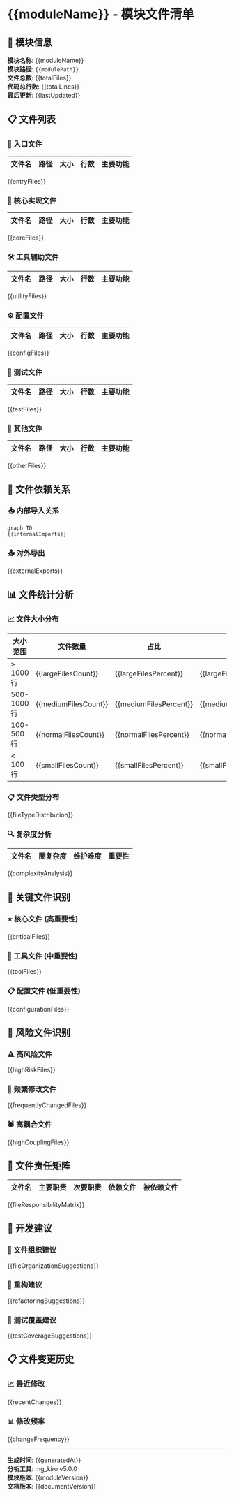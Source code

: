 # {{moduleName}} - 模块文件清单

## 📂 模块信息

**模块名称**: {{moduleName}}  
**模块路径**: `{{modulePath}}`  
**文件总数**: {{totalFiles}}  
**代码总行数**: {{totalLines}}  
**最后更新**: {{lastUpdated}}

## 📋 文件列表

### 🎯 入口文件

| 文件名 | 路径 | 大小 | 行数 | 主要功能 |
|--------|------|------|------|----------|
{{entryFiles}}

### 🔧 核心实现文件

| 文件名 | 路径 | 大小 | 行数 | 主要功能 |
|--------|------|------|------|----------|
{{coreFiles}}

### 🛠️ 工具辅助文件

| 文件名 | 路径 | 大小 | 行数 | 主要功能 |
|--------|------|------|------|----------|
{{utilityFiles}}

### ⚙️ 配置文件

| 文件名 | 路径 | 大小 | 行数 | 主要功能 |
|--------|------|------|------|----------|
{{configFiles}}

### 🧪 测试文件

| 文件名 | 路径 | 大小 | 行数 | 主要功能 |
|--------|------|------|------|----------|
{{testFiles}}

### 📄 其他文件

| 文件名 | 路径 | 大小 | 行数 | 主要功能 |
|--------|------|------|------|----------|
{{otherFiles}}

## 🔗 文件依赖关系

### 📥 内部导入关系

```mermaid
graph TD
{{internalImports}}
```

### 📤 对外导出

{{externalExports}}

## 📊 文件统计分析

### 📈 文件大小分布

| 大小范围 | 文件数量 | 占比 | 示例文件 |
|----------|----------|------|----------|
| > 1000行 | {{largeFilesCount}} | {{largeFilesPercent}} | {{largeFilesExamples}} |
| 500-1000行 | {{mediumFilesCount}} | {{mediumFilesPercent}} | {{mediumFilesExamples}} |
| 100-500行 | {{normalFilesCount}} | {{normalFilesPercent}} | {{normalFilesExamples}} |
| < 100行 | {{smallFilesCount}} | {{smallFilesPercent}} | {{smallFilesExamples}} |

### 📋 文件类型分布

{{fileTypeDistribution}}

### 🔍 复杂度分析

| 文件名 | 圈复杂度 | 维护难度 | 重要性 |
|--------|----------|----------|--------|
{{complexityAnalysis}}

## 🎯 关键文件识别

### ⭐ 核心文件 (高重要性)
{{criticalFiles}}

### 🔧 工具文件 (中重要性)  
{{toolFiles}}

### 📋 配置文件 (低重要性)
{{configurationFiles}}

## 🚨 风险文件识别

### ⚠️ 高风险文件
{{highRiskFiles}}

### 🔄 频繁修改文件
{{frequentlyChangedFiles}}

### 🕷️ 高耦合文件
{{highCouplingFiles}}

## 📝 文件责任矩阵

| 文件名 | 主要职责 | 次要职责 | 依赖文件 | 被依赖文件 |
|--------|----------|----------|----------|------------|
{{fileResponsibilityMatrix}}

## 🔧 开发建议

### 📁 文件组织建议
{{fileOrganizationSuggestions}}

### 🔄 重构建议
{{refactoringSuggestions}}

### 🧪 测试覆盖建议
{{testCoverageSuggestions}}

## 📋 文件变更历史

### 📈 最近修改
{{recentChanges}}

### 📊 修改频率
{{changeFrequency}}

---

**生成时间**: {{generatedAt}}  
**分析工具**: mg_kiro v5.0.0  
**模块版本**: {{moduleVersion}}  
**文档版本**: {{documentVersion}}